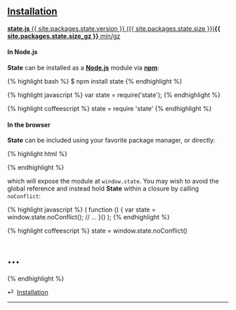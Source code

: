 ## [Installation](#installation)

<a class="download" target="_blank" href="/state.js"><strong>state.js</strong> {{ site.packages.state.version }} <span class="weak">({{ site.packages.state.size }})</span></a><a class="download" target="_blank" href="/state-min.js"><strong>{{ site.packages.state.size_gz }}</strong> min/gz</a>


#### In Node.js

**State** can be installed as a [**Node.js**](http://nodejs.org) module via [**npm**](http://npmjs.org/):

{% highlight bash %}
$ npm install state
{% endhighlight %}

{% highlight javascript %}
var state = require('state');
{% endhighlight %}

{% highlight coffeescript %}
state = require 'state'
{% endhighlight %}


#### In the browser

**State** can be included using your favorite package manager, or directly:

{% highlight html %}
<script src="state.js"></script>
{% endhighlight %}

which will expose the module at `window.state`. You may wish to avoid the global reference and instead hold **State** within a closure by calling `noConflict`:

{% highlight javascript %}
( function () {
    var state = window.state.noConflict();
    // ...
}() );
{% endhighlight %}

{% highlight coffeescript %}
state = window.state.noConflict()
# ...
{% endhighlight %}

<div class="backcrumb">
⏎  <a class="section" href="#installation">Installation</a>
</div>

* * *
